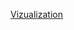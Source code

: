[Vizualization](https://nbviewer.org/github/VitaliyHatala/Finance-Project/blob/main/Finance%20Project.ipynb)

